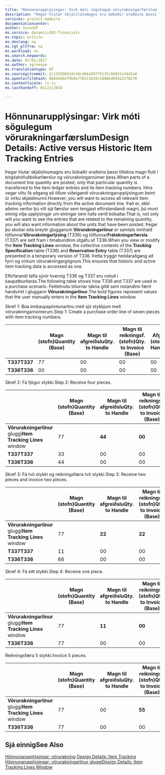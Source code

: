 ```yaml
---
title: "Hönnunarupplýsingar: Virk móti sögulegum vörurakningarfærslum | Microsoft Docs"
description: "Þegar hlutar skjalslínumagns eru bókaðir eraðeins þessi tiltekna magn flutt í birgðahöfuðbókarfærslur og vörurakningarnúmer þess. Hins vegar viltu fá aðgang að öllum viðeigandi vörurakningarupplýsingum beint úr virku skjalalínunni. Það er, ekki aðeins verður þú vilt sjá færslur sem tengjast eftirstandandi magni, þú munt einnig vilja upplýsingar um einingar sem hafa verið bókaðar. Þegar þú skoðar eða breytir glugganum **Vörurakningarlínur** er samtals innihald töflunnar**Vörurakningarlýsing** (T336) og töflunnar**Frátekningarfærsla** (T337) are sett fram í tímabundinni útgáfu af T336. Þetta tryggir heildaraðgang að fyrri og virkum vörurakningargögnum."
services: project-madeira
documentationcenter: 
author: SorenGP
ms.service: dynamics365-financials
ms.topic: article
ms.devlang: na
ms.tgt_pltfrm: na
ms.workload: na
ms.search.keywords: 
ms.date: 07/01/2017
ms.author: sgroespe
ms.translationtype: HT
ms.sourcegitcommit: 2c13559bb3dc44cdb61697f5135c5b931e34d2a8
ms.openlocfilehash: 0b0d49b4f9b9e77b311628c2d88b4891b32f8276
ms.contentlocale: is-is
ms.lasthandoff: 03/22/2018

---
```

# <a name="design-details-active-versus-historic-item-tracking-entries"></a><span data-ttu-id="3c35f-107">Hönnunarupplýsingar: Virk móti sögulegum vörurakningarfærslum</span><span class="sxs-lookup"><span data-stu-id="3c35f-107">Design Details: Active versus Historic Item Tracking Entries</span></span>
<span data-ttu-id="3c35f-108">Þegar hlutar skjalslínumagns eru bókaðir eraðeins þessi tiltekna magn flutt í birgðahöfuðbókarfærslur og vörurakningarnúmer þess.</span><span class="sxs-lookup"><span data-stu-id="3c35f-108">When parts of a document line quantity are posted, only that particular quantity is transferred to the item ledger entries and its item tracking numbers.</span></span> <span data-ttu-id="3c35f-109">Hins vegar viltu fá aðgang að öllum viðeigandi vörurakningarupplýsingum beint úr virku skjalalínunni.</span><span class="sxs-lookup"><span data-stu-id="3c35f-109">However, you will want to access all relevant item tracking information directly from the active document line.</span></span> <span data-ttu-id="3c35f-110">Það er, ekki aðeins verður þú vilt sjá færslur sem tengjast eftirstandandi magni, þú munt einnig vilja upplýsingar um einingar sem hafa verið bókaðar.</span><span class="sxs-lookup"><span data-stu-id="3c35f-110">That is, not only will you want to see the entries that are related to the remaining quantity, you will also want information about the units that have been posted.</span></span> <span data-ttu-id="3c35f-111">Þegar þú skoðar eða breytir glugganum **Vörurakningarlínur** er samtals innihald töflunnar**Vörurakningarlýsing** (T336) og töflunnar**Frátekningarfærsla** (T337) are sett fram í tímabundinni útgáfu af T336.</span><span class="sxs-lookup"><span data-stu-id="3c35f-111">When you view or modify the **Item Tracking Lines** window, the collective contents of the **Tracking Specification** table (T336) and **Reservation Entry** table (T337) are presented in a temporary version of T336.</span></span> <span data-ttu-id="3c35f-112">Þetta tryggir heildaraðgang að fyrri og virkum vörurakningargögnum.</span><span class="sxs-lookup"><span data-stu-id="3c35f-112">This ensures that historic and active item tracking data is accessed as one.</span></span>  

 <span data-ttu-id="3c35f-113">Eftirfarandi tafla sýnir hvernig T336 og T337 eru notuð í kaupatburðarás.</span><span class="sxs-lookup"><span data-stu-id="3c35f-113">The following table shows how T336 and T337 are used in a purchase scenario.</span></span> <span data-ttu-id="3c35f-114">Feitletruðu tölurnar tákna gildi sem notandinn færir handvirkt í gluggann **Vörurakningarlínur**.</span><span class="sxs-lookup"><span data-stu-id="3c35f-114">The bold figures represent values that the user manually enters in the **Item Tracking Lines** window.</span></span>  

 <span data-ttu-id="3c35f-115">Skref 1: Búa innkaupapöntunarlínu með sjö stykkjum með  vörurakningarnúmerum.</span><span class="sxs-lookup"><span data-stu-id="3c35f-115">Step 1: Create a purchase order line of seven pieces with item tracking numbers.</span></span>  

||<span data-ttu-id="3c35f-116">**Magn (stofn)**</span><span class="sxs-lookup"><span data-stu-id="3c35f-116">**Quantity (Base)**</span></span>|<span data-ttu-id="3c35f-117">**Magn til afgreiðslu**</span><span class="sxs-lookup"><span data-stu-id="3c35f-117">**Qty. to Handle**</span></span>|<span data-ttu-id="3c35f-118">**Magn til reikningsf. (stofn)**</span><span class="sxs-lookup"><span data-stu-id="3c35f-118">**Qty. to Invoice (Base)**</span></span>|<span data-ttu-id="3c35f-119">**Afgreitt magn (stofn)**</span><span class="sxs-lookup"><span data-stu-id="3c35f-119">**Quantity Handled (Base)**</span></span>|<span data-ttu-id="3c35f-120">**Reikningsfært magn (stofn)**</span><span class="sxs-lookup"><span data-stu-id="3c35f-120">**Quantity Invoiced (Base)**</span></span>|  
|-|----------------------------------------------|--------------------------------------------|------------------------------------------------------|-------------------------------------------------------|--------------------------------------------------------|  
|<span data-ttu-id="3c35f-121">**T337**</span><span class="sxs-lookup"><span data-stu-id="3c35f-121">**T337**</span></span>|<span data-ttu-id="3c35f-122">7</span><span class="sxs-lookup"><span data-stu-id="3c35f-122">7</span></span>|<span data-ttu-id="3c35f-123">0</span><span class="sxs-lookup"><span data-stu-id="3c35f-123">0</span></span>|<span data-ttu-id="3c35f-124">0</span><span class="sxs-lookup"><span data-stu-id="3c35f-124">0</span></span>|<span data-ttu-id="3c35f-125">0</span><span class="sxs-lookup"><span data-stu-id="3c35f-125">0</span></span>|<span data-ttu-id="3c35f-126">0</span><span class="sxs-lookup"><span data-stu-id="3c35f-126">0</span></span>|  
|<span data-ttu-id="3c35f-127">**T336**</span><span class="sxs-lookup"><span data-stu-id="3c35f-127">**T336**</span></span>|<span data-ttu-id="3c35f-128">0</span><span class="sxs-lookup"><span data-stu-id="3c35f-128">0</span></span>|<span data-ttu-id="3c35f-129">0</span><span class="sxs-lookup"><span data-stu-id="3c35f-129">0</span></span>|<span data-ttu-id="3c35f-130">0</span><span class="sxs-lookup"><span data-stu-id="3c35f-130">0</span></span>|<span data-ttu-id="3c35f-131">0</span><span class="sxs-lookup"><span data-stu-id="3c35f-131">0</span></span>|<span data-ttu-id="3c35f-132">0</span><span class="sxs-lookup"><span data-stu-id="3c35f-132">0</span></span>|  

 <span data-ttu-id="3c35f-133">Skref 2: Fá fjögur stykki.</span><span class="sxs-lookup"><span data-stu-id="3c35f-133">Step 2: Receive four pieces.</span></span>  

||<span data-ttu-id="3c35f-134">**Magn (stofn)**</span><span class="sxs-lookup"><span data-stu-id="3c35f-134">**Quantity (Base)**</span></span>|<span data-ttu-id="3c35f-135">**Magn til afgreiðslu**</span><span class="sxs-lookup"><span data-stu-id="3c35f-135">**Qty. to Handle**</span></span>|<span data-ttu-id="3c35f-136">**Magn til reikningsf. (stofn)**</span><span class="sxs-lookup"><span data-stu-id="3c35f-136">**Qty. to Invoice (Base)**</span></span>|<span data-ttu-id="3c35f-137">**Afgreitt magn (stofn)**</span><span class="sxs-lookup"><span data-stu-id="3c35f-137">**Quantity Handled (Base)**</span></span>|<span data-ttu-id="3c35f-138">**Reikningsfært magn (stofn)**</span><span class="sxs-lookup"><span data-stu-id="3c35f-138">**Quantity Invoiced (Base)**</span></span>|  
|-|----------------------------------------------|--------------------------------------------|------------------------------------------------------|-------------------------------------------------------|--------------------------------------------------------|  
|<span data-ttu-id="3c35f-139">**Vörurakningarlínur** gluggi</span><span class="sxs-lookup"><span data-stu-id="3c35f-139">**Item Tracking Lines** window</span></span>|<span data-ttu-id="3c35f-140">7</span><span class="sxs-lookup"><span data-stu-id="3c35f-140">7</span></span>|<span data-ttu-id="3c35f-141">**4**</span><span class="sxs-lookup"><span data-stu-id="3c35f-141">**4**</span></span>|<span data-ttu-id="3c35f-142">**0**</span><span class="sxs-lookup"><span data-stu-id="3c35f-142">**0**</span></span>|<span data-ttu-id="3c35f-143">0</span><span class="sxs-lookup"><span data-stu-id="3c35f-143">0</span></span>|<span data-ttu-id="3c35f-144">0</span><span class="sxs-lookup"><span data-stu-id="3c35f-144">0</span></span>|  
|<span data-ttu-id="3c35f-145">**T337**</span><span class="sxs-lookup"><span data-stu-id="3c35f-145">**T337**</span></span>|<span data-ttu-id="3c35f-146">3</span><span class="sxs-lookup"><span data-stu-id="3c35f-146">3</span></span>|<span data-ttu-id="3c35f-147">0</span><span class="sxs-lookup"><span data-stu-id="3c35f-147">0</span></span>|<span data-ttu-id="3c35f-148">0</span><span class="sxs-lookup"><span data-stu-id="3c35f-148">0</span></span>|<span data-ttu-id="3c35f-149">0</span><span class="sxs-lookup"><span data-stu-id="3c35f-149">0</span></span>|<span data-ttu-id="3c35f-150">0</span><span class="sxs-lookup"><span data-stu-id="3c35f-150">0</span></span>|  
|<span data-ttu-id="3c35f-151">**T336**</span><span class="sxs-lookup"><span data-stu-id="3c35f-151">**T336**</span></span>|<span data-ttu-id="3c35f-152">4</span><span class="sxs-lookup"><span data-stu-id="3c35f-152">4</span></span>|<span data-ttu-id="3c35f-153">0</span><span class="sxs-lookup"><span data-stu-id="3c35f-153">0</span></span>|<span data-ttu-id="3c35f-154">0</span><span class="sxs-lookup"><span data-stu-id="3c35f-154">0</span></span>|<span data-ttu-id="3c35f-155">4</span><span class="sxs-lookup"><span data-stu-id="3c35f-155">4</span></span>|<span data-ttu-id="3c35f-156">0</span><span class="sxs-lookup"><span data-stu-id="3c35f-156">0</span></span>|  

 <span data-ttu-id="3c35f-157">Skref 3: Fá tvö stykki og reikningsfæra tvö stykki.</span><span class="sxs-lookup"><span data-stu-id="3c35f-157">Step 3: Receive two pieces and invoice two pieces.</span></span>  

||<span data-ttu-id="3c35f-158">**Magn (stofn)**</span><span class="sxs-lookup"><span data-stu-id="3c35f-158">**Quantity (Base)**</span></span>|<span data-ttu-id="3c35f-159">**Magn til afgreiðslu**</span><span class="sxs-lookup"><span data-stu-id="3c35f-159">**Qty. to Handle**</span></span>|<span data-ttu-id="3c35f-160">**Magn til reikningsf. (stofn)**</span><span class="sxs-lookup"><span data-stu-id="3c35f-160">**Qty. to Invoice (Base)**</span></span>|<span data-ttu-id="3c35f-161">**Afgreitt magn (stofn)**</span><span class="sxs-lookup"><span data-stu-id="3c35f-161">**Quantity Handled (Base)**</span></span>|<span data-ttu-id="3c35f-162">**Reikningsfært magn (stofn)**</span><span class="sxs-lookup"><span data-stu-id="3c35f-162">**Quantity Invoiced (Base)**</span></span>|  
|-|----------------------------------------------|--------------------------------------------|------------------------------------------------------|-------------------------------------------------------|--------------------------------------------------------|  
|<span data-ttu-id="3c35f-163">**Vörurakningarlínur** gluggi</span><span class="sxs-lookup"><span data-stu-id="3c35f-163">**Item Tracking Lines** window</span></span>|<span data-ttu-id="3c35f-164">7</span><span class="sxs-lookup"><span data-stu-id="3c35f-164">7</span></span>|<span data-ttu-id="3c35f-165">**2**</span><span class="sxs-lookup"><span data-stu-id="3c35f-165">**2**</span></span>|<span data-ttu-id="3c35f-166">**2**</span><span class="sxs-lookup"><span data-stu-id="3c35f-166">**2**</span></span>|<span data-ttu-id="3c35f-167">4</span><span class="sxs-lookup"><span data-stu-id="3c35f-167">4</span></span>|<span data-ttu-id="3c35f-168">0</span><span class="sxs-lookup"><span data-stu-id="3c35f-168">0</span></span>|  
|<span data-ttu-id="3c35f-169">**T337**</span><span class="sxs-lookup"><span data-stu-id="3c35f-169">**T337**</span></span>|<span data-ttu-id="3c35f-170">1</span><span class="sxs-lookup"><span data-stu-id="3c35f-170">1</span></span>|<span data-ttu-id="3c35f-171">0</span><span class="sxs-lookup"><span data-stu-id="3c35f-171">0</span></span>|<span data-ttu-id="3c35f-172">0</span><span class="sxs-lookup"><span data-stu-id="3c35f-172">0</span></span>|<span data-ttu-id="3c35f-173">0</span><span class="sxs-lookup"><span data-stu-id="3c35f-173">0</span></span>|<span data-ttu-id="3c35f-174">0</span><span class="sxs-lookup"><span data-stu-id="3c35f-174">0</span></span>|  
|<span data-ttu-id="3c35f-175">**T336**</span><span class="sxs-lookup"><span data-stu-id="3c35f-175">**T336**</span></span>|<span data-ttu-id="3c35f-176">6</span><span class="sxs-lookup"><span data-stu-id="3c35f-176">6</span></span>|<span data-ttu-id="3c35f-177">0</span><span class="sxs-lookup"><span data-stu-id="3c35f-177">0</span></span>|<span data-ttu-id="3c35f-178">0</span><span class="sxs-lookup"><span data-stu-id="3c35f-178">0</span></span>|<span data-ttu-id="3c35f-179">6</span><span class="sxs-lookup"><span data-stu-id="3c35f-179">6</span></span>|<span data-ttu-id="3c35f-180">2</span><span class="sxs-lookup"><span data-stu-id="3c35f-180">2</span></span>|  

 <span data-ttu-id="3c35f-181">Skref 4: Fá eitt stykki.</span><span class="sxs-lookup"><span data-stu-id="3c35f-181">Step 4: Receive one piece.</span></span>  

||<span data-ttu-id="3c35f-182">**Magn (stofn)**</span><span class="sxs-lookup"><span data-stu-id="3c35f-182">**Quantity (Base)**</span></span>|<span data-ttu-id="3c35f-183">**Magn til afgreiðslu**</span><span class="sxs-lookup"><span data-stu-id="3c35f-183">**Qty. to Handle**</span></span>|<span data-ttu-id="3c35f-184">**Magn til reikningsf. (stofn)**</span><span class="sxs-lookup"><span data-stu-id="3c35f-184">**Qty. to Invoice (Base)**</span></span>|<span data-ttu-id="3c35f-185">**Afgreitt magn (stofn)**</span><span class="sxs-lookup"><span data-stu-id="3c35f-185">**Quantity Handled (Base)**</span></span>|<span data-ttu-id="3c35f-186">**Reikningsfært magn (stofn)**</span><span class="sxs-lookup"><span data-stu-id="3c35f-186">**Quantity Invoiced (Base)**</span></span>|  
|-|----------------------------------------------|--------------------------------------------|------------------------------------------------------|-------------------------------------------------------|--------------------------------------------------------|  
|<span data-ttu-id="3c35f-187">**Vörurakningarlínur** gluggi</span><span class="sxs-lookup"><span data-stu-id="3c35f-187">**Item Tracking Lines** window</span></span>|<span data-ttu-id="3c35f-188">7</span><span class="sxs-lookup"><span data-stu-id="3c35f-188">7</span></span>|<span data-ttu-id="3c35f-189">**1**</span><span class="sxs-lookup"><span data-stu-id="3c35f-189">**1**</span></span>|<span data-ttu-id="3c35f-190">**0**</span><span class="sxs-lookup"><span data-stu-id="3c35f-190">**0**</span></span>|<span data-ttu-id="3c35f-191">6</span><span class="sxs-lookup"><span data-stu-id="3c35f-191">6</span></span>|<span data-ttu-id="3c35f-192">2</span><span class="sxs-lookup"><span data-stu-id="3c35f-192">2</span></span>|  
|<span data-ttu-id="3c35f-193">**T336**</span><span class="sxs-lookup"><span data-stu-id="3c35f-193">**T336**</span></span>|<span data-ttu-id="3c35f-194">7</span><span class="sxs-lookup"><span data-stu-id="3c35f-194">7</span></span>|<span data-ttu-id="3c35f-195">0</span><span class="sxs-lookup"><span data-stu-id="3c35f-195">0</span></span>|<span data-ttu-id="3c35f-196">0</span><span class="sxs-lookup"><span data-stu-id="3c35f-196">0</span></span>|<span data-ttu-id="3c35f-197">7</span><span class="sxs-lookup"><span data-stu-id="3c35f-197">7</span></span>|<span data-ttu-id="3c35f-198">2</span><span class="sxs-lookup"><span data-stu-id="3c35f-198">2</span></span>|  

 <span data-ttu-id="3c35f-199">Reikningsfæra 5 stykki.</span><span class="sxs-lookup"><span data-stu-id="3c35f-199">Invoice 5 pieces.</span></span>  

||<span data-ttu-id="3c35f-200">**Magn (stofn)**</span><span class="sxs-lookup"><span data-stu-id="3c35f-200">**Quantity (Base)**</span></span>|<span data-ttu-id="3c35f-201">**Magn til afgreiðslu**</span><span class="sxs-lookup"><span data-stu-id="3c35f-201">**Qty. to Handle**</span></span>|<span data-ttu-id="3c35f-202">**Magn til reikningsf. (stofn)**</span><span class="sxs-lookup"><span data-stu-id="3c35f-202">**Qty. to Invoice (Base)**</span></span>|<span data-ttu-id="3c35f-203">**Afgreitt magn (stofn)**</span><span class="sxs-lookup"><span data-stu-id="3c35f-203">**Quantity Handled (Base)**</span></span>|<span data-ttu-id="3c35f-204">**Reikningsfært magn (stofn)**</span><span class="sxs-lookup"><span data-stu-id="3c35f-204">**Quantity Invoiced (Base)**</span></span>|  
|-|----------------------------------------------|--------------------------------------------|------------------------------------------------------|-------------------------------------------------------|--------------------------------------------------------|  
|<span data-ttu-id="3c35f-205">**Vörurakningarlínur** gluggi</span><span class="sxs-lookup"><span data-stu-id="3c35f-205">**Item Tracking Lines** window</span></span>|<span data-ttu-id="3c35f-206">7</span><span class="sxs-lookup"><span data-stu-id="3c35f-206">7</span></span>|<span data-ttu-id="3c35f-207">0</span><span class="sxs-lookup"><span data-stu-id="3c35f-207">0</span></span>|<span data-ttu-id="3c35f-208">**5**</span><span class="sxs-lookup"><span data-stu-id="3c35f-208">**5**</span></span>|<span data-ttu-id="3c35f-209">7</span><span class="sxs-lookup"><span data-stu-id="3c35f-209">7</span></span>|<span data-ttu-id="3c35f-210">2</span><span class="sxs-lookup"><span data-stu-id="3c35f-210">2</span></span>|  
|<span data-ttu-id="3c35f-211">**T336**</span><span class="sxs-lookup"><span data-stu-id="3c35f-211">**T336**</span></span>|<span data-ttu-id="3c35f-212">7</span><span class="sxs-lookup"><span data-stu-id="3c35f-212">7</span></span>|<span data-ttu-id="3c35f-213">0</span><span class="sxs-lookup"><span data-stu-id="3c35f-213">0</span></span>|<span data-ttu-id="3c35f-214">0</span><span class="sxs-lookup"><span data-stu-id="3c35f-214">0</span></span>|<span data-ttu-id="3c35f-215">7</span><span class="sxs-lookup"><span data-stu-id="3c35f-215">7</span></span>|<span data-ttu-id="3c35f-216">7</span><span class="sxs-lookup"><span data-stu-id="3c35f-216">7</span></span>|  

## <a name="see-also"></a><span data-ttu-id="3c35f-217">Sjá einnig</span><span class="sxs-lookup"><span data-stu-id="3c35f-217">See Also</span></span>  
 <span data-ttu-id="3c35f-218">[Hönnunarupplýsingar: vörurakning](design-details-item-tracking.md) </span><span class="sxs-lookup"><span data-stu-id="3c35f-218">[Design Details: Item Tracking](design-details-item-tracking.md) </span></span>  
 [<span data-ttu-id="3c35f-219">Hönnunarupplýsingar: vörurakningarlínur gluggi</span><span class="sxs-lookup"><span data-stu-id="3c35f-219">Design Details: Item Tracking Lines Window</span></span>](design-details-item-tracking-lines-window.md)

